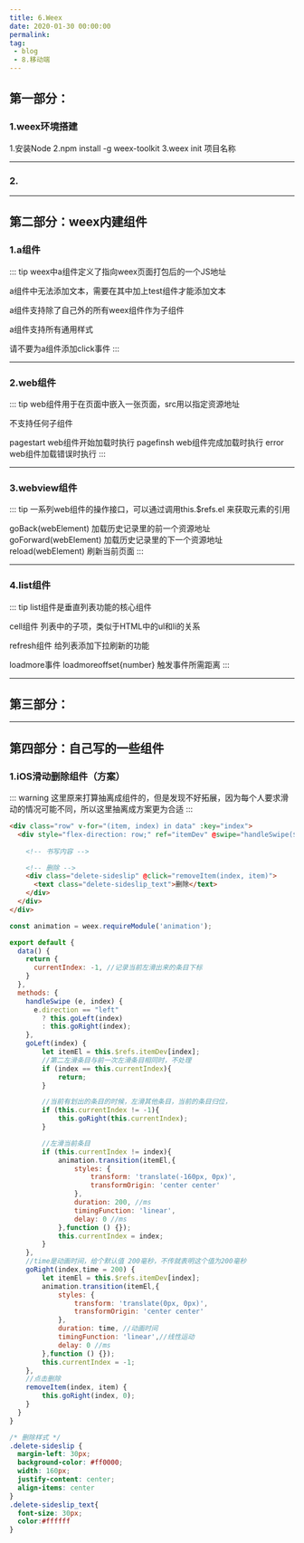 ```yaml
---
title: 6.Weex
date: 2020-01-30 00:00:00
permalink: 
tag: 
 - blog
 - 8.移动端
---
```


## 第一部分：

### 1.weex环境搭建

1.安装Node
2.npm install -g weex-toolkit
3.weex init 项目名称

---

### 2.

---

## 第二部分：weex内建组件

### 1.a组件

::: tip
weex中a组件定义了指向weex页面打包后的一个JS地址

a组件中无法添加文本，需要在其中加上test组件才能添加文本

a组件支持除了自己外的所有weex组件作为子组件

a组件支持所有通用样式

请不要为a组件添加click事件
:::

---

### 2.web组件

::: tip
web组件用于在页面中嵌入一张页面，src用以指定资源地址

不支持任何子组件

pagestart web组件开始加载时执行
pagefinsh web组件完成加载时执行
error web组件加载错误时执行
:::

---

### 3.webview组件

::: tip
一系列web组件的操作接口，可以通过调用this.$refs.el 来获取元素的引用

goBack(webElement) 加载历史记录里的前一个资源地址
goForward(webElement) 加载历史记录里的下一个资源地址
reload(webElement) 刷新当前页面
:::


---

### 4.list组件

::: tip
list组件是垂直列表功能的核心组件

cell组件 列表中的子项，类似于HTML中的ul和li的关系

refresh组件 给列表添加下拉刷新的功能

loadmore事件 loadmoreoffset{number} 触发事件所需距离
:::


---

## 第三部分：

---

## 第四部分：自己写的一些组件

### 1.iOS滑动删除组件（方案）

::: warning
这里原来打算抽离成组件的，但是发现不好拓展，因为每个人要求滑动的情况可能不同，所以这里抽离成方案更为合适
:::

```html
<div class="row" v-for="(item, index) in data" :key="index">
  <div style="flex-direction: row;" ref="itemDev" @swipe="handleSwipe($event, index)" @click="itemClickEvent(item)">
      
    <!-- 书写内容 -->

    <!-- 删除 -->
    <div class="delete-sideslip" @click="removeItem(index, item)">
      <text class="delete-sideslip_text">删除</text>
    </div>
  </div>
</div>
```

```js
const animation = weex.requireModule('animation');

export default {
  data() {
    return {
      currentIndex: -1, //记录当前左滑出来的条目下标
    }
  },
  methods: {
    handleSwipe (e, index) {
      e.direction == "left" 
        ? this.goLeft(index)
        : this.goRight(index);
    },
    goLeft(index) {
        let itemEl = this.$refs.itemDev[index];
        //第二左滑条目与前一次左滑条目相同时，不处理
        if (index == this.currentIndex){
            return;
        }

        //当前有划出的条目的时候，左滑其他条目，当前的条目归位，
        if (this.currentIndex != -1){
            this.goRight(this.currentIndex);
        }

        //左滑当前条目
        if (this.currentIndex != index){
            animation.transition(itemEl,{
                styles: {
                    transform: 'translate(-160px, 0px)',
                    transformOrigin: 'center center'
                },
                duration: 200, //ms
                timingFunction: 'linear',
                delay: 0 //ms
            },function () {});
            this.currentIndex = index;
        }
    },
    //time是动画时间，给个默认值 200毫秒，不传就表明这个值为200毫秒
    goRight(index,time = 200) {
        let itemEl = this.$refs.itemDev[index];
        animation.transition(itemEl,{
            styles: {
                transform: 'translate(0px, 0px)',
                transformOrigin: 'center center'
            },
            duration: time, //动画时间
            timingFunction: 'linear',//线性运动
            delay: 0 //ms
        },function () {});
        this.currentIndex = -1;
    },
    //点击删除
    removeItem(index, item) {
        this.goRight(index, 0);
    }
  }
}
```

```css
/* 删除样式 */
.delete-sideslip {
  margin-left: 30px;
  background-color: #ff0000;
  width: 160px;
  justify-content: center;
  align-items: center
}
.delete-sideslip_text{
  font-size: 30px;
  color:#ffffff
}
```